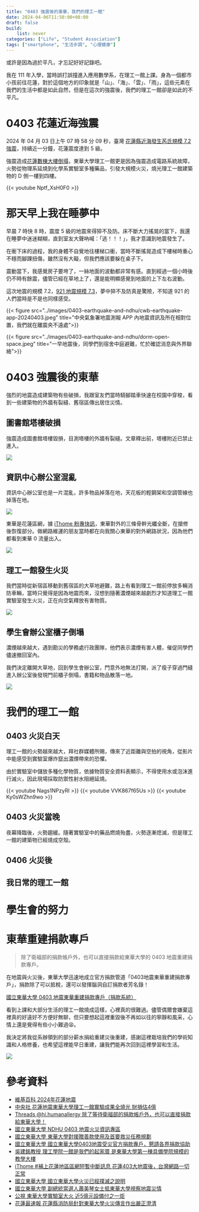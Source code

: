 ```yaml
---
title: "0403 強震後的東華，我們的理工一館"
date: 2024-04-06T11:50:00+08:00
draft: false
build:
    list: never
categories: ["Life", "Student Association"]
tags: ["smartphone", "生活步調", "心理健康"]
---
```


或許是因為過於平凡，才忘記好好記錄吧。

<!--more-->

我在 111 年入學，當時誤打誤撞進入應用數學系，在理工一館上課。身為一個都市小孩前往花蓮，對於這個地方的印象就是「山」、「海」、「雲」、「雨」，這些元素在我們的生活中都是如此自然，但是在這次的強震後，我們的理工一館卻是如此的不平凡。

# 0403 花蓮近海強震

2024 年 04 月 03 日上午 07 時 58 分 09 秒，臺灣 [花蓮縣近海發生芮氏規模 7.2 強震](https://zh.wikipedia.org/zh-tw/2024%E5%B9%B4%E8%8A%B1%E8%93%AE%E5%9C%B0%E9%9C%87)，持續近一分鐘，花蓮震度達到 5 級。

強震造成[花蓮數棟大樓倒塌](https://news.pts.org.tw/hotTopic/355)，東華大學理工一館更是因為強震造成電路系統故障，火勢從物理系延燒到化學系實驗室多種藥品，引發大規模火災，燒光理工一館建築物的 D 側一樓到四樓。

{{< youtube Nptf_XsH0F0 >}}

# 那天早上我在睡夢中

早晨 7 時快 8 時，震度 5 級的地震來得猝不及防。床不斷大力搖晃的當下，我還在睡夢中迷迷糊糊，直到室友大聲吶喊：「逃！！！」，我才意識到地震發生了。

在衝下床的過程，我的身體不自覺地往樓梯口衝，當時不斷搖晃造成下樓梯時重心不穩而腳踝扭傷，雖然沒有大礙，但我們應該要躲在桌子下。

震動當下，我感覺房子要垮了，一絲地面的波動都非常有感。直到經過一個小時後仍不時有餘震，儘管已經在草地上了，還是能明顯感覺到地面的上下左右波動。

這次地震的規模 7.2，[921 地震規模 7.3](https://zh.wikipedia.org/zh-tw/921%E5%A4%A7%E5%9C%B0%E9%9C%87)，夢中猝不及防真是驚險，不知道 921 的人們當時是不是也同樣感受。

{{< figure src="../images/0403-earthquake-and-ndhu/cwb-earthquake-app-20240403.jpeg" title="中央氣象署地震測報 APP 內地震資訊及所在相對位置，我們就在離震央不遠處">}}


{{< figure src="../images/0403-earthquake-and-ndhu/dorm-open-space.jpeg" title="一早地震後，同學們到宿舍中庭避難，忙於確認消息與外界聯絡">}}

# 0403 強震後的東華

強烈的地震造成建築物有些破損，我跟室友們當時騎腳踏車快速在校園中穿梭，看到一些建築物的外牆有裂縫、舊宿區傳出居住災情。

## 圖書館塔樓破損

強震造成圖書館塔樓毀損，目測塔樓的外牆有裂縫。文章釋出前，塔樓附近已禁止進入。

![](../images/0403-earthquake-and-ndhu/ndhu-library-tower-broken.jpeg)

## 資訊中心辦公室混亂

資訊中心辦公室也是一片混亂，許多物品掉落在地，天花板的輕鋼架和空調管線也掉落在地。

![](../images/0403-earthquake-and-ndhu/ndhu-information-office-orderless.jpeg)

東華是花蓮區網，據 [iThome 粉專快訊](https://www.facebook.com/ithomeonline/posts/pfbid0FNAux5hGaahPaSoB6gAtwJbDU7hhzezxD1Svw8ycX9zTdzdgUahHizk3iqJiifyPl)，東華對外的三條骨幹光纖全斷，在搶修後恢復部分。做網路維運的朋友當時都在向我關心東華的對外網路狀況，因為他們都看到東華 0 流量出入。

![](../images/0403-earthquake-and-ndhu/ithome-facebook-feed-tanat-network.jpg)

## 理工一館發生火災

我們當時從新宿區移動到舊宿區的大草地避難，路上有看到理工一館前停放多輛消防車輛，當時只覺得是因為地震而來，沒想到隨著濃煙越來越劇烈才知道理工一館實驗室發生火災，正在向空氣釋放有害物質。

![](../images/0403-earthquake-and-ndhu/ndhu-science-building-dark-smoke.jpg)

## 學生會辦公室櫃子倒塌

濃煙越來越大，遇到勘災的學務處行政團隊，他們表示濃煙有害人體，催促同學們儘速撤回室內。

我們決定離開大草地，回到學生會辦公室，門意外地無法打開，派了瘦子穿過門縫進入辦公室後發現門前櫃子倒塌，書籍和物品散落一地。

![](../images/0403-earthquake-and-ndhu/ndhu-student-associations-office-shelves-landside.jpeg)

# 我們的理工一館

## 0403 火災白天

理工一館的火勢越來越大，拜社群媒體所賜，傳來了近距離與空拍的視角，從影片中能感受到實驗室爆炸竄出濃煙帶來的恐懼。

由於實驗室中儲放多種化學物質，依據物質安全資料表顯示，不得使用水或泡沫進行滅火，因此現場採取防禦性射水阻絕延燒。

{{< youtube Nags1NPzyRI >}}
{{< youtube VVK867f65Us >}}
{{< youtube Ky0sWZhn9wo >}}

## 0403 火災當晚

夜幕降臨後，火勢趨緩。隨著實驗室中的藥品燃燒殆盡，火勢逐漸熄滅，但是理工一館的建築物已經燒成空殼。

## 0406 火災後

## 我日常的理工一館

# 學生會的努力

# 東華重建捐款專戶

> 除了衛福部的捐款帳戶外，也可以直接捐款給東華大學的 0403 地震重建捐款專戶。

在地震與火災後，東華大學迅速地成立官方捐款管道「0403地震東華重建捐款專戶」，捐款除了可以抵稅，還可以發揮腦洞自訂捐款者芳名錄！

[國立東華大學 0403 地震東華重建捐款專戶（捐款系統）](https://web.ndhu.edu.tw/ga/donate/step1.aspx?title=0403%E5%9C%B0%E9%9C%87%E6%9D%B1%E8%8F%AF%E9%87%8D%E5%BB%BA%E6%8D%90%E6%AC%BE%E5%B0%88%E6%88%B6&purpose=22)

看到上課和大部分生活的理工一館燒成這樣，心裡真的很難過。儘管偶爾會嫌棄這裡真的好遠好不方便好無聊，但只要想起這裡重毀後不再如以往的寧靜和風采，心情上還是覺得有些小小難過😫。

我決定將我從系辦領到的部分薪水捐給重建災後重建，感謝這裡栽培我們的學術知識和人格修養，也希望這裡能早日重建，讓我們能再次回到這裡學習和生活。

![](../images/0403-earthquake-and-ndhu/yc-20240403-ndhu-earthquake-donation.jpeg)

# 參考資料

- [維基百科 2024年花蓮地震](https://zh.wikipedia.org/zh-tw/2024%E5%B9%B4%E8%8A%B1%E8%93%AE%E5%9C%B0%E9%9C%87)
- [中央社 花蓮地震東華大學理工一館實驗成果全燒光 財損估4億](https://www.cna.com.tw/news/ahel/202404040170.aspx)
- [Threads @hi.humanallergy 除了等待衛福部的捐款帳戶外，也可以直接捐款給東華大學！](https://www.threads.net/@hi.humanallergy/post/C5UnoIRP1_r)
- [國立東華大學 NDHU 0403 地震火災資訊專區](https://www.ndhu.edu.tw/p/412-1000-21443.php?Lang=zh-tw)
- [國立東華大學 東華大學對援贈善款使用及首要救災任務規劃](https://www.ndhu.edu.tw/p/406-1000-221857,r4956.php?Lang=zh-tw)
- [國立東華大學 國立東華大學0403地震受災官方捐款專戶，懇請各界捐款協助](https://secret.ndhu.edu.tw/p/404-1011-221842.php?Lang=zh-tw)
- [吳建銘教授 理工學院一館是我們的起家厝 是東華大學第一棟具備學院規模的教學大樓](https://www.facebook.com/permalink.php?story_fbid=pfbid0rjTwAnt69PzztoSosc3w1UkvNN3wLdovTRCVHKfiebRXHt4nuta1yHNgidWnZFDUl&id=1556422348)
- [iThome #補上花蓮地區區網短暫中斷訊息 花蓮403大地震後，台灣網路一切正常](https://www.facebook.com/ithomeonline/posts/pfbid0FNAux5hGaahPaSoB6gAtwJbDU7hhzezxD1Svw8ycX9zTdzdgUahHizk3iqJiifyPl?)
- [國立東華大學 國立東華大學火災已經撲滅之說明](https://www.ndhu.edu.tw/p/406-1000-221798,r4956.php?Lang=zh-tw)
- [國立東華大學 副總統當選人蕭美琴女士抵東華大學視察地震災情](https://www.ndhu.edu.tw/p/406-1000-221829,r4956.php?Lang=zh-tw)
- [公視 東華大學實驗室大火 近5億元設備付之一炬](https://news.pts.org.tw/article/688920)
- [花蓮最速報 花蓮縣消防局針對東華大學火災傳言作出嚴正澄清](https://www.hsnews.com.tw/life/25955-2024-04-06-12-00-47.html)
